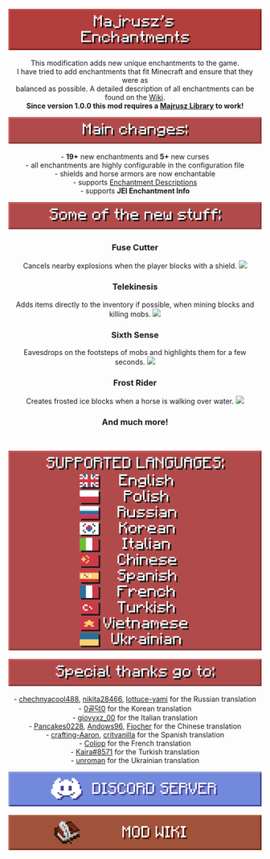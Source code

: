 <center>

![](https://github.com/Majrusz/MinecraftCommon/blob/main/Enchantments/logo.png?raw=true)

This modification adds new unique enchantments to the game. \
I have tried to add enchantments that fit Minecraft and ensure that they were as \
balanced as possible. A detailed description of all enchantments can be found on the [Wiki](https://majruszs-enchantments.fandom.com/wiki/Majrusz%27s_Enchantments_Wiki). \
<b>Since version 1.0.0 this mod requires a [Majrusz Library](https://modrinth.com/mod/majrusz-library) to work!</b>

![](https://github.com/Majrusz/MinecraftCommon/blob/main/Enchantments/changes.png?raw=true)

\- <b>19+</b> new enchantments and <b>5+</b> new curses \
\- all enchantments are highly configurable in the configuration file \
\- shields and horse armors are now enchantable \
\- supports [Enchantment Descriptions](https://modrinth.com/mod/enchantment-descriptions) \
\- supports <b>JEI Enchantment Info</b>

![](https://github.com/Majrusz/MinecraftCommon/blob/main/Enchantments/stuff.png?raw=true)

### Fuse Cutter
Cancels nearby explosions when the player blocks with a shield.
![](https://github.com/Majrusz/MinecraftCommon/blob/main/Enchantments/fuse_cutter.gif?raw=true)

### Telekinesis
Adds items directly to the inventory if possible, when mining blocks and killing mobs.
![](https://github.com/Majrusz/MinecraftCommon/blob/main/Enchantments/telekinesis.gif?raw=true)

### Sixth Sense
Eavesdrops on the footsteps of mobs and highlights them for a few seconds.
![](https://github.com/Majrusz/MinecraftCommon/blob/main/Enchantments/sixth_sense.gif?raw=true)

### Frost Rider
Creates frosted ice blocks when a horse is walking over water.
![](https://github.com/Majrusz/MinecraftCommon/blob/main/Enchantments/frost_rider.gif?raw=true)

### And much more!

<br>

![](https://github.com/Majrusz/MinecraftCommon/blob/main/Enchantments/languages.png?raw=true)

![](https://github.com/Majrusz/MinecraftCommon/blob/main/Enchantments/thanks.png?raw=true)

\- [chechnyacool488](https://www.curseforge.com/members/chechnyacool488), [nikita28466](https://www.curseforge.com/members/nikita28466), [lottuce-yami](https://github.com/lottuce-yami) for the Russian translation \
\- [0골덕0](https://www.curseforge.com/members/kw2341) for the Korean translation \
\- [giovyxz_00](https://www.curseforge.com/members/giovyxz_00) for the Italian translation \
\- [Pancakes0228](https://github.com/Pancakes0228), [Andows96](https://github.com/Andows96), [Fiocher](https://github.com/Fiocher) for the Chinese translation \
\- [crafting-Aaron](https://github.com/crafting-Aaron), [critvanilla](https://github.com/critvanilla) for the Spanish translation \
\- [Coliop](https://www.curseforge.com/member/coliop/) for the French translation \
\- [Kaira#8571](https://www.curseforge.com/members/omerkayra01210) for the Turkish translation \
\- [unroman](https://github.com/unroman) for the Ukrainian translation

[![](https://github.com/Majrusz/MinecraftCommon/blob/main/Library/discord.png?raw=true)](https://discord.gg/9UF774WcuW)

[![](https://github.com/Majrusz/MinecraftCommon/blob/main/Library/mod_wiki.png?raw=true)](https://majruszs-enchantments.fandom.com/wiki/Majrusz%27s_Enchantments_Wiki)

</center>